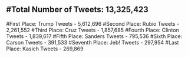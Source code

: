 #Total Number of Tweets: 13,325,423 
---
#First Place: Trump Tweets - 5,612,696
#Second Place: Rubio Tweets - 2,261,552
#Third Place: Cruz Tweets - 1,857,685
#Fourth Place: Clinton Tweets - 1,839,617
#Fifth Place: Sanders Tweets - 795,536
#Sixth Place: Carson Tweets - 391,533
#Seventh Place: Jeb! Tweets - 297,954
#Last Place: Kasich Tweets - 269,869
